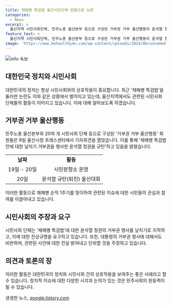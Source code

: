 ```yaml
---
title: 채해병 특검법 울산시민단체 반발으로 논란
categories:
  - News
excerpt: >
  울산지역 시민사회단체, 민주노총 울산본부 등으로 구성된 거부권 거부 울산행동이 윤석열 정권의 채해병 특검법 거부권 남용을 규탄하며 기자회견을 열었다. 특히, 채해병 순직 사건과 관련한 진상규명을 요구하고, 윤석열 정권의 행위를 비판하며 19일부터 시민분향소 운영 및 20일 규탄 행사를 예고하고 있다. 울산행동은 이를 통해 윤 대통령의 거부권 남용과 진실규명을 촉구하고 있다.
feature_text: >
  울산지역 시민사회단체, 민주노총 울산본부 등으로 구성된 거부권 거부 울산행동이 윤석열 정권의 채해병 특검법 거부권 남용을 규탄하며 기자회견을 열었다. 특히, 채해병 순직 사건과 관련한 진상규명을 요구하고, 윤석열 정권의 행위를 비판하며 19일부터 시민분향소 운영 및 20일 규탄 행사를 예고하고 있다. 울산행동은 이를 통해 윤 대통령의 거부권 남용과 진실규명을 촉구하고 있다.
image: 'https://www.behealthy4u.com/wp-content/uploads/2024/06/unnamed-file.png'
---
```


<p><img src="https://www.behealthy4u.com/wp-content/uploads/2024/06/unnamed-file.png" alt="info 속보" /></p>

<h2 data-ke-size="size26">대한민국 정치와 시민사회</h2>

<p data-ke-size="size16">대한민국의 정치는 항상 시민사회와의 상호작용이 중요합니다. 최근 '채해병 특검법'을 둘러싼 논란도 이와 같은 상황에서 벌어지고 있는데, 울산지역에서도 관련된 시민사회 단체들의 활동이 이어지고 있습니다. 이에 대해 알아보도록 하겠습니다.</p>

<h2 data-ke-size="size26">거부권 거부 울산행동</h2>

<p data-ke-size="size16">민주노총 울산본부와 20여 개 시민사회 단체 등으로 구성된 '거부권 거부 울산행동' 회원들은 9일 울산시청 프레스센터에서 기자회견을 열었습니다. 이를 통해 '채해병 특검법안에 대한 날치기 거부권을 행사한 윤석열 정권을 규탄'하고 있음을 밝혔습니다.</p>

<table>
    <tr>
        <td style="text-align: center; height: 17px;"><b>날짜</b></td>
        <td style="text-align: center; height: 17px;"><b>활동</b></td>
    </tr>
    <tr>
        <td style="text-align: center; height: 17px;">19일 - 20일</td>
        <td style="text-align: center; height: 17px;">시민분향소 운영</td>
    </tr>
    <tr>
        <td style="text-align: center; height: 17px;">20일</td>
        <td style="text-align: center; height: 17px;">윤석열 규탄(퇴진) 울산대회</td>
    </tr>
</table>

<p data-ke-size="size16">이러한 활동으로 채해병 순직 1주기를 맞이하여 관련된 이슈에 대한 시민들의 관심과 참여를 이끌어내고 있습니다.</p>

<h2 data-ke-size="size26">시민사회의 주장과 요구</h2>

<p data-ke-size="size16">시민사회 단체는 '채해병 특검법'에 대한 윤석열 정권의 거부권 행사를 날치기로 지적하고, 이에 대한 진상규명을 요구하고 있습니다. 또한, 대통령의 거부권 행사에 대해서도 비판하며, 관련된 사안에 대한 진실 밝혀내고 단죄할 것을 주장하고 있습니다.</p>

<h2 data-ke-size="size26">의견과 토론의 장</h2>

<p data-ke-size="size16">이러한 활동은 대한민국의 정치와 시민사회 간의 상호작용을 보여주는 좋은 사례라고 할 수 있습니다. 정치적 이슈에 대한 다양한 시각과 논의가 있는 것은 민주사회의 원동력이 될 수 있습니다.</p>
생생한 뉴스, <a href="https://qoogle.tistory.com" rel="dofollow">qoogle.tistory.com</a>


